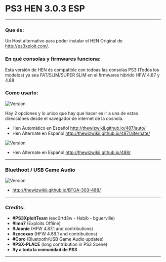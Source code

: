 # PS3 HEN 3.0.3 ESP
---

### Que és:

Un Host alternativo para poder instalar el HEN Original de http://ps3xploit.com/.

### En qué consolas y firmwares funciona:

Esta versión de HEN és compatible con todoas las consolas PS3 (Todos los modelos) ya sea FAT/SLIM/SUPER SLIM en el firmwares híbrido HFW 4.87 y 4.88

### Como usarlo:

![Version](https://img.shields.io/badge/Version-4.87-brightgreen.svg) 

Hay 2 opciones y lo unico que hay que hacer es ir a una de estas direcciónes desde el navegador de internet de la cosnola.
- Hen Automático en Español http://thewizwikii.github.io/487/auto/
- Hen Alternate en Español http://thewizwikii.github.io/487/alternate/


![Version](https://img.shields.io/badge/Version-4.88-red.svg)
- Hen Alternate en Español http://thewizwikii.github.io/488/

---

### Bluethoot / USB Game Audio 
![Version](https://img.shields.io/badge/Version-4.88-red.svg)
- http://thewizwikii.github.io/BTGA-303-488/


---

### Credits:

- **#PS3XploitTeam** (esc0rtd3w - Habib - bguerville)
- **#lmn7** (Exploits Offline)
- **#Joonie** (HFW 4.87.1 and contributions)
- **#zecoxao** (HFW 4.88.1 and contributions)
- **#Coro** (Bluetooth/USB Game Audio updates)
- **#PSX-PLACE** (long contribution in PS3 Scene)
- **#y a toda la comunidad de PS3**

---
